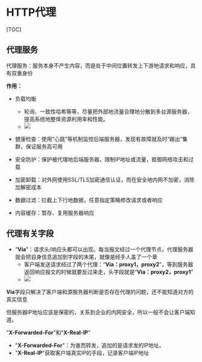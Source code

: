 # HTTP代理

[TOC]

## 代理服务

代理服务：服务本身不产生内容，而是处于中间位置转发上下游地请求和响应，具有双重身份

**作用：**

- 负载均衡
  - 轮询、一致性哈希等等，尽量把外部地流量合理地分散到多台源服务器，提高系统地整体资源利用率和性能。
  - ![](I:\myFuture\桌面资料\面试\学习图片\反向代理.png)

- 健康检查：使用“心跳”等机制监控后端服务器，发现有故障就及时“踢出”集群，保证服务高可用
- 安全防护：保护被代理地后端服务器，限制IP地址或流量，抵御网络攻击和过载
- 加密卸载：对外网使用SSL/TLS加密通信认证，而在安全地内网不加密，消除加解密成本
- 数据过滤：拦截上下行地数据，任意指定策略修改请求或者响应
- 内容缓存：暂存、复用服务器响应

## 代理有关字段

- “**Via**”：请求头/响应头都可以出现。每当报文经过一个代理节点，代理服务器就会把自身信息追加到字段的末尾，就像是经手人盖了一个章
  - 客户端发送请求经过了两个代理：“**Via：proxy1，proxy2**”，等到服务器返回响应报文的时候就要反过来走，头字段就是“**Via：proxy2，proxy1**”
  - ![](I:\myFuture\桌面资料\面试\学习图片\Via.png)

**Via**字段只解决了客户端和源服务器判断是否存在代理的问题，还不能知道对方的真实信息

但服务器IP地址应该是保密的，关系到企业的内网安全，所以一般不会让客户端知道。

"**X-Forwarded-For**"和"**X-Real-IP**"

- "**X-Forwarded-For**"：为谁而转发，追加的是请求发的IP地址。
- "**X-Real-IP**"获取客户端真实IP的手段，记录客户端IP地址